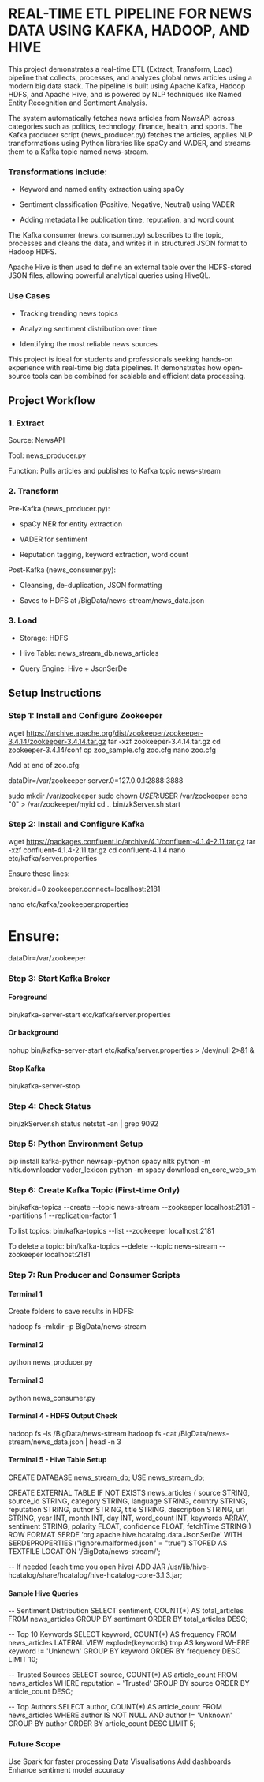 # REAL-TIME ETL PIPELINE FOR NEWS DATA USING KAFKA, HADOOP, AND HIVE

This project demonstrates a real-time ETL (Extract, Transform, Load) pipeline that collects, processes, and analyzes global news articles using a modern big data stack. The pipeline is built using Apache Kafka, Hadoop HDFS, and Apache Hive, and is powered by NLP techniques like Named Entity Recognition and Sentiment Analysis.

The system automatically fetches news articles from NewsAPI across categories such as politics, technology, finance, health, and sports. The Kafka producer script (news_producer.py) fetches the articles, applies NLP transformations using Python libraries like spaCy and VADER, and streams them to a Kafka topic named news-stream.

### Transformations include:

* Keyword and named entity extraction using spaCy

* Sentiment classification (Positive, Negative, Neutral) using VADER

* Adding metadata like publication time, reputation, and word count

The Kafka consumer (news_consumer.py) subscribes to the topic, processes and cleans the data, and writes it in structured JSON format to Hadoop HDFS.

Apache Hive is then used to define an external table over the HDFS-stored JSON files, allowing powerful analytical queries using HiveQL.

### Use Cases

* Tracking trending news topics

* Analyzing sentiment distribution over time

* Identifying the most reliable news sources

This project is ideal for students and professionals seeking hands-on experience with real-time big data pipelines. It demonstrates how open-source tools can be combined for scalable and efficient data processing.

## Project Workflow

### 1. Extract

Source: NewsAPI

Tool: news_producer.py

Function: Pulls articles and publishes to Kafka topic news-stream

### 2. Transform

Pre-Kafka (news_producer.py):

  * spaCy NER for entity extraction
  
  * VADER for sentiment

  * Reputation tagging, keyword extraction, word count

Post-Kafka (news_consumer.py):

  *  Cleansing, de-duplication, JSON formatting
    
  * Saves to HDFS at /BigData/news-stream/news_data.json

### 3. Load

* Storage: HDFS

* Hive Table: news_stream_db.news_articles

* Query Engine: Hive + JsonSerDe

## Setup Instructions

### Step 1: Install and Configure Zookeeper

wget https://archive.apache.org/dist/zookeeper/zookeeper-3.4.14/zookeeper-3.4.14.tar.gz
tar -xzf zookeeper-3.4.14.tar.gz
cd zookeeper-3.4.14/conf
cp zoo_sample.cfg zoo.cfg
nano zoo.cfg

Add at end of zoo.cfg:

dataDir=/var/zookeeper
server.0=127.0.0.1:2888:3888

sudo mkdir /var/zookeeper
sudo chown $USER:$USER /var/zookeeper
echo "0" > /var/zookeeper/myid
cd ..
bin/zkServer.sh start

### Step 2: Install and Configure Kafka

wget https://packages.confluent.io/archive/4.1/confluent-4.1.4-2.11.tar.gz
tar -xzf confluent-4.1.4-2.11.tar.gz
cd confluent-4.1.4
nano etc/kafka/server.properties

Ensure these lines:

broker.id=0
zookeeper.connect=localhost:2181

nano etc/kafka/zookeeper.properties
# Ensure:
dataDir=/var/zookeeper

### Step 3: Start Kafka Broker

#### Foreground
bin/kafka-server-start etc/kafka/server.properties

#### Or background
nohup bin/kafka-server-start etc/kafka/server.properties > /dev/null 2>&1 &

#### Stop Kafka
bin/kafka-server-stop

### Step 4: Check Status

bin/zkServer.sh status
netstat -an | grep 9092

### Step 5: Python Environment Setup

pip install kafka-python newsapi-python spacy nltk
python -m nltk.downloader vader_lexicon
python -m spacy download en_core_web_sm

### Step 6: Create Kafka Topic (First-time Only)


bin/kafka-topics --create --topic news-stream --zookeeper localhost:2181 --partitions 1 --replication-factor 1

To list topics:
bin/kafka-topics --list --zookeeper localhost:2181

To delete a  topic:
bin/kafka-topics --delete --topic news-stream --zookeeper localhost:2181


### Step 7: Run Producer and Consumer Scripts

#### Terminal 1
Create folders to save results in HDFS:

hadoop fs -mkdir -p BigData/news-stream

#### Terminal 2
python news_producer.py

#### Terminal 3 
python news_consumer.py

#### Terminal 4 - HDFS Output Check  

hadoop fs -ls /BigData/news-stream
hadoop fs -cat /BigData/news-stream/news_data.json | head -n 3

#### Terminal 5 - Hive Table Setup

CREATE DATABASE news_stream_db;
USE news_stream_db;

CREATE EXTERNAL TABLE IF NOT EXISTS news_articles (
  source STRING,
  source_id STRING,
  category STRING,
  language STRING,
  country STRING,
  reputation STRING,
  author STRING,
  title STRING,
  description STRING,
  url STRING,
  year INT,
  month INT,
  day INT,
  word_count INT,
  keywords ARRAY<STRING>,
  sentiment STRING,
  polarity FLOAT,
  confidence FLOAT,
  fetchTime STRING
)
ROW FORMAT SERDE 'org.apache.hive.hcatalog.data.JsonSerDe'
WITH SERDEPROPERTIES ("ignore.malformed.json" = "true")
STORED AS TEXTFILE
LOCATION '/BigData/news-stream/';

-- If needed (each time you open hive)
ADD JAR /usr/lib/hive-hcatalog/share/hcatalog/hive-hcatalog-core-3.1.3.jar;

#### Sample Hive Queries

-- Sentiment Distribution
SELECT sentiment, COUNT(*) AS total_articles FROM news_articles GROUP BY sentiment ORDER BY total_articles DESC;

-- Top 10 Keywords
SELECT keyword, COUNT(*) AS frequency FROM news_articles LATERAL VIEW explode(keywords) tmp AS keyword WHERE keyword != 'Unknown' GROUP BY keyword ORDER BY frequency DESC LIMIT 10;

-- Trusted Sources
SELECT source, COUNT(*) AS article_count FROM news_articles WHERE reputation = 'Trusted' GROUP BY source ORDER BY article_count DESC;

-- Top Authors
SELECT author, COUNT(*) AS article_count FROM news_articles WHERE author IS NOT NULL AND author != 'Unknown' GROUP BY author ORDER BY article_count DESC LIMIT 5;

### Future Scope
Use Spark for faster processing
Data Visualisations
Add dashboards 
Enhance sentiment model accuracy

